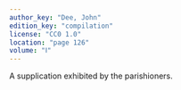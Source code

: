 ```yaml
---
author_key: "Dee, John"
edition_key: "compilation"
license: "CC0 1.0"
location: "page 126"
volume: "Ⅰ"
---
```

A supplication exhibited by the parishioners.
